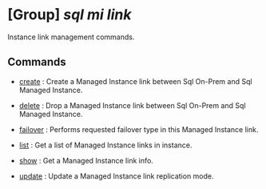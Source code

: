 # [Group] _sql mi link_

Instance link management commands.

## Commands

- [create](/Commands/sql/mi/link/_create.md)
: Create a Managed Instance link between Sql On-Prem and Sql Managed Instance.

- [delete](/Commands/sql/mi/link/_delete.md)
: Drop a Managed Instance link between Sql On-Prem and Sql Managed Instance.

- [failover](/Commands/sql/mi/link/_failover.md)
: Performs requested failover type in this Managed Instance link.

- [list](/Commands/sql/mi/link/_list.md)
: Get a list of Managed Instance links in instance.

- [show](/Commands/sql/mi/link/_show.md)
: Get a Managed Instance link info.

- [update](/Commands/sql/mi/link/_update.md)
: Update a Managed Instance link replication mode.
